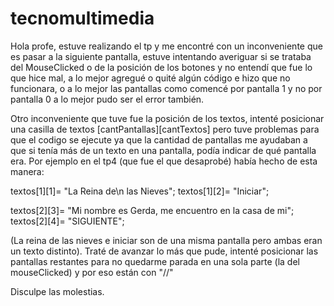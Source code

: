 # tecnomultimedia
Hola profe, estuve realizando el tp y me encontré con un inconveniente que es pasar a la siguiente pantalla, estuve intentando averiguar si se trataba del MouseClicked o 
de la posición de los botones y no entendí que fue lo que hice mal, a lo mejor agregué o quité algún código e hizo que no funcionara, o a lo mejor las pantallas como comencé por
pantalla 1 y no por pantalla 0 a lo mejor pudo ser el error también.

Otro inconveniente que tuve fue la posición de los textos, intenté posicionar una casilla de textos [cantPantallas][cantTextos] pero tuve problemas para que el codigo se ejecute
ya que la cantidad de pantallas me ayudaban a que si tenía más de un texto en una pantalla, podía indicar de qué pantalla era. 
Por ejemplo en el tp4 (que fue el que desaprobé) había hecho de esta manera: 

textos[1][1]= "La Reina de\n las Nieves"; 
  textos[1][2]= "Iniciar";

  textos[2][3]= "Mi nombre es Gerda, me encuentro en la casa de mi";
  textos[2][4]= "SIGUIENTE";            

(La reina de las nieves e iniciar son de una misma pantalla pero ambas eran un texto distinto).
Traté de avanzar lo más que pude, intenté posicionar las pantallas restantes para no
quedarme parada en una sola parte (la del mouseClicked) y por eso están con "//" 

Disculpe las molestias.

